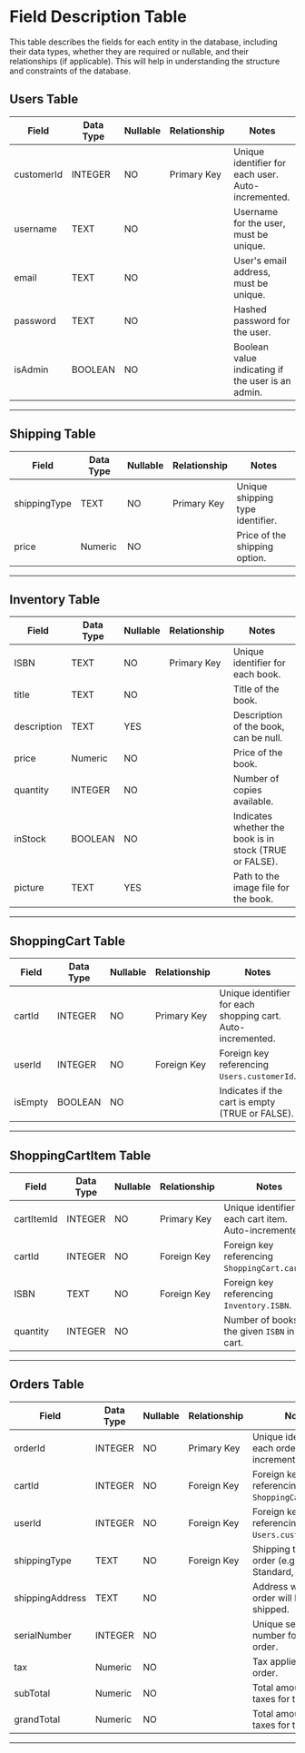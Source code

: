 # Field Description Table

This table describes the fields for each entity in the database, including their data types, whether they are required or nullable, and their relationships (if applicable). This will help in understanding the structure and constraints of the database.

## Users Table

| Field      | Data Type           | Nullable | Relationship     | Notes                                                    |
|------------|---------------------|----------|------------------|----------------------------------------------------------|
| customerId | INTEGER             | NO       | Primary Key      | Unique identifier for each user. Auto-incremented.       |
| username   | TEXT          | NO       |                  | Username for the user, must be unique.                   |
| email      | TEXT         | NO       |                  | User's email address, must be unique.                    |
| password   | TEXT         | NO       |                  | Hashed password for the user.                            |
| isAdmin    | BOOLEAN             | NO       |                  | Boolean value indicating if the user is an admin.        |

---

## Shipping Table

| Field        | Data Type           | Nullable | Relationship     | Notes                                                    |
|--------------|---------------------|----------|------------------|----------------------------------------------------------|
| shippingType | TEXT          | NO       | Primary Key      | Unique shipping type identifier.|
| price        | Numeric       | NO       |                  | Price of the shipping option.                            |

---

## Inventory Table

| Field       | Data Type           | Nullable | Relationship     | Notes                                                    |
|-------------|---------------------|----------|------------------|----------------------------------------------------------|
| ISBN      | TEXT          | NO       | Primary Key      | Unique identifier for each book.                         |
| title       | TEXT         | NO       |                  | Title of the book.                                       |
| description | TEXT                 | YES      |                  | Description of the book, can be null.                    |
| price       | Numeric       | NO       |                  | Price of the book.                                       |
| quantity    | INTEGER              | NO       |                  | Number of copies available.                              |
| inStock     | BOOLEAN             | NO       |                  | Indicates whether the book is in stock (TRUE or FALSE).  |
| picture     | TEXT         | YES      |                  | Path to the image file for the book.          |

---

## ShoppingCart Table

| Field      | Data Type           | Nullable | Relationship     | Notes                                                    |
|------------|---------------------|----------|------------------|----------------------------------------------------------|
| cartId     | INTEGER             | NO       | Primary Key      | Unique identifier for each shopping cart. Auto-incremented.|
| userId     | INTEGER             | NO       | Foreign Key      | Foreign key referencing `Users.customerId`.              |
| isEmpty    | BOOLEAN             | NO       |                  | Indicates if the cart is empty (TRUE or FALSE).          |

---

## ShoppingCartItem Table

| Field        | Data Type           | Nullable | Relationship     | Notes                                                    |
|--------------|---------------------|----------|------------------|----------------------------------------------------------|
| cartItemId   | INTEGER             | NO       | Primary Key      | Unique identifier for each cart item. Auto-incremented.  |
| cartId       | INTEGER             | NO       | Foreign Key      | Foreign key referencing `ShoppingCart.cartId`.           |
| ISBN       | TEXT         | NO       | Foreign Key      | Foreign key referencing `Inventory.ISBN`.              |
| quantity     | INTEGER             | NO       |                  | Number of books of the given `ISBN` in the cart.       |

---

## Orders Table

| Field          | Data Type           | Nullable | Relationship     | Notes                                                    |
|----------------|---------------------|----------|------------------|----------------------------------------------------------|
| orderId       | INTEGER             | NO       | Primary Key      | Unique identifier for each order. Auto-incremented.      |
| cartId        | INTEGER             | NO       | Foreign Key      | Foreign key referencing `ShoppingCart.cartId`.           |
| userId        | INTEGER             | NO       | Foreign Key      | Foreign key referencing `Users.customerId`.              |
| shippingType  | TEXT        | NO       | Foreign Key      | Shipping type for the order (e.g., Standard, Express).   |
| shippingAddress| TEXT         | NO       |                  | Address where the order will be shipped.                 |
| serialNumber  | INTEGER             | NO       |                  | Unique serial number for the order.                      |
| tax           | Numeric       | NO       |                  | Tax applied to the order.                                |
| subTotal      | Numeric      | NO       |                  | Total amount before taxes for the order.                 |
| grandTotal    | Numeric       | NO       |                  | Total amount after taxes for the order.                  |

---
